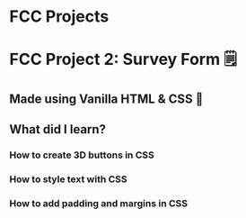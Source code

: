 # FCC Projects

# FCC Project 2:  Survey Form 🗒️ 

## Made using Vanilla HTML & CSS 🍨

## What did I learn?

### How to create 3D buttons in CSS
### How to style text with CSS
### How to add padding and margins in CSS
